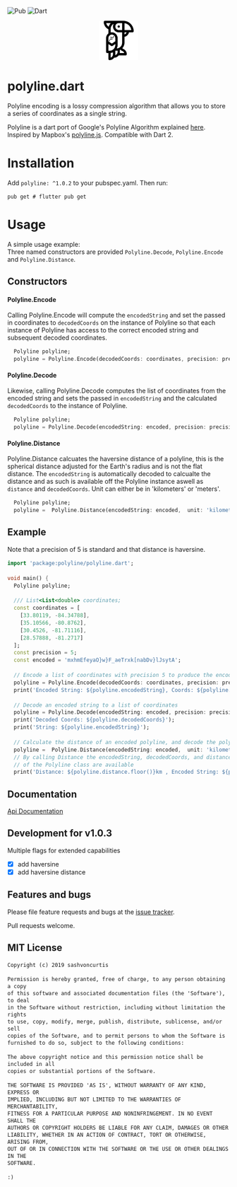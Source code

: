 ![Pub](https://img.shields.io/pub/v/polyline) ![Dart](https://img.shields.io/badge/dart-2.2.0-orange)

<div style="text-align:center"><img height="89" src="./poly4PL.png" /></div>

# polyline.dart
Polyline encoding is a lossy compression algorithm that allows you to 
store a series of coordinates as a single string.

Polyline is a dart port of Google's Polyline Algorithm explained 
[here](https://developers.google.com/maps/documentation/utilities/polylinealgorithm).
Inspired by Mapbox's [polyline.js](https://github.com/mapbox/polyline).
Compatible with Dart 2.


# Installation 
Add ```polyline: ^1.0.2``` to your pubspec.yaml.
Then run:
```shell script
pub get # flutter pub get
```

# Usage

A simple usage example: <br>
Three named constructors are provided ```Polyline.Decode```, ```Polyline.Encode``` and ```Polyline.Distance```. <br>


## Constructors 
#### Polyline.Encode
Calling Polyline.Encode will compute the ```encodedString``` and set the passed in coordinates
to ```decodedCoords``` on the instance of Polyline so that each instance of Polyline  has access to the  correct encoded string and subsequent decoded coordinates. 
```dart
  Polyline polyline;
  polyline = Polyline.Encode(decodedCoords: coordinates, precision: precision);
```

#### Polyline.Decode
Likewise, calling Polyline.Decode computes the list of coordinates from the
encoded string and sets the passed in ```encodedString``` and the calculated ```decodedCoords``` to the instance of Polyline.
```dart 
  Polyline polyline;
  polyline = Polyline.Decode(encodedString: encoded, precision: precision);
```

#### Polyline.Distance
Polyline.Distance calcuates the haversine distance of a polyline, this is the spherical distance adjusted for the Earth's radius and is not the flat distance. The ```encodedString``` is automatically decoded to calcualte the distance and as such is available off the Polyline instance aswell as ```distance```  and ```decodedCoords```. Unit can either be in 'kilometers' or 'meters'.
```dart
  Polyline polyline;
  polyline =  Polyline.Distance(encodedString: encoded,  unit: 'kilometers');
```


## Example
Note that a precision of 5 is standard  and that distance is haversine.

```dart
import 'package:polyline/polyline.dart';

void main() {
  Polyline polyline;

  /// List<List<double> coordinates;
  const coordinates = [
    [33.80119, -84.34788],
    [35.10566, -80.8762],
    [30.4526, -81.71116],
    [28.57888, -81.2717]
  ];
  const precision = 5;
  const encoded = 'mxhmEfeyaO}w}F_aeTrxk[nabDv}lJsytA';

  // Encode a list of coordinates with precision 5 to produce the encoded string
  polyline = Polyline.Encode(decodedCoords: coordinates, precision: precision );
  print('Encoded String: ${polyline.encodedString}, Coords: ${polyline.decodedCoords}');

  // Decode an encoded string to a list of coordinates
  polyline = Polyline.Decode(encodedString: encoded, precision: precision);
  print('Decoded Coords: ${polyline.decodedCoords}');
  print('String: ${polyline.encodedString}');

  // Calculate the distance of an encoded polyline, and decode the polyline
  polyline =  Polyline.Distance(encodedString: encoded,  unit: 'kilometers');
  // By calling Distance the encodedString, decodedCoords, and distance variables
  // of the Polyline class are available
  print('Distance: ${polyline.distance.floor()}km , Encoded String: ${polyline.encodedString} Decoded Coords: ${polyline.decodedCoords}');
```

## Documentation
[Api Documentation][docs]

[docs]:https://pub.dev/documentation/polyline/latest/polyline/Polyline-class.html

## Development for v1.0.3
Multiple flags for extended capabilities
* [X] add haversine
* [X] add haversine distance
<!--
* [ ] Todo add merge polylines
* [ ] Todo add merge multiple polylines
* [ ] Todo add from geoJson
-->

## Features and bugs

Please file feature requests and bugs at the [issue tracker][tracker].

[tracker]: http://github.com/sashvoncurtis/polyline.dart/issues/new

Pull requests welcome.

## MIT License
```
Copyright (c) 2019 sashvoncurtis

Permission is hereby granted, free of charge, to any person obtaining a copy
of this software and associated documentation files (the 'Software'), to deal
in the Software without restriction, including without limitation the rights
to use, copy, modify, merge, publish, distribute, sublicense, and/or sell
copies of the Software, and to permit persons to whom the Software is
furnished to do so, subject to the following conditions:

The above copyright notice and this permission notice shall be included in all
copies or substantial portions of the Software.

THE SOFTWARE IS PROVIDED 'AS IS', WITHOUT WARRANTY OF ANY KIND, EXPRESS OR
IMPLIED, INCLUDING BUT NOT LIMITED TO THE WARRANTIES OF MERCHANTABILITY,
FITNESS FOR A PARTICULAR PURPOSE AND NONINFRINGEMENT. IN NO EVENT SHALL THE
AUTHORS OR COPYRIGHT HOLDERS BE LIABLE FOR ANY CLAIM, DAMAGES OR OTHER
LIABILITY, WHETHER IN AN ACTION OF CONTRACT, TORT OR OTHERWISE, ARISING FROM,
OUT OF OR IN CONNECTION WITH THE SOFTWARE OR THE USE OR OTHER DEALINGS IN THE
SOFTWARE.

:)
```
